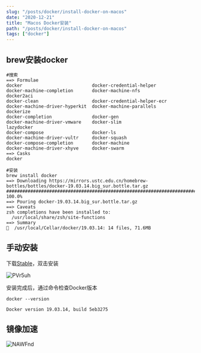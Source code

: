 ```yaml
---
slug: "/posts/docker/install-docker-on-macos"
date: "2020-12-21"
title: "Macos Docker安装"
path: "/posts/docker/install-docker-on-macos"
tags: ["docker"]
---
```


## brew安装docker

``` shell
#搜索
==> Formulae
docker                          docker-credential-helper        docker-machine-completion       docker-machine-nfs              docker2aci
docker-clean                    docker-credential-helper-ecr    docker-machine-driver-hyperkit  docker-machine-parallels        dockerize
docker-completion               docker-gen                      docker-machine-driver-vmware    docker-slim                     lazydocker
docker-compose                  docker-ls                       docker-machine-driver-vultr     docker-squash
docker-compose-completion       docker-machine                  docker-machine-driver-xhyve     docker-swarm
==> Casks
docker

#安装
brew install docker                                                                                                          
==> Downloading https://mirrors.ustc.edu.cn/homebrew-bottles/bottles/docker-19.03.14.big_sur.bottle.tar.gz
######################################################################## 100.0%
==> Pouring docker-19.03.14.big_sur.bottle.tar.gz
==> Caveats
zsh completions have been installed to:
  /usr/local/share/zsh/site-functions
==> Summary
🍺  /usr/local/Cellar/docker/19.03.14: 14 files, 71.6MB
```

## 手动安装

下载[Stable](https://download.docker.com/mac/stable/Docker.dmg)，双击安装

![PVr5uh](https://cdn.jsdelivr.net/gh/manonicu/pics@master/uPic/PVr5uh.jpg)

安装完成后，通过命令检查Docker版本

``` shell
docker --version

Docker version 19.03.14, build 5eb3275
```

## 镜像加速

![NAWFnd](https://cdn.jsdelivr.net/gh/manonicu/pics@master/uPic/NAWFnd.png)